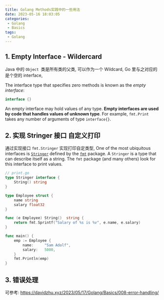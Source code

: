 ```yaml
---
title: Golang Methods实践中的一些用法
date: 2023-05-16 18:03:05
categories:
 - Golang
 - Basics
tags:
 - Golang
---
```


## 1. Empty Interface - Wildercard

Java 中的 `Object `类是所有类的父类, 可以作为一个 Wildcard, Go 里与之对应的是个空的 interface, 

The interface type that specifies zero methods is known as the *empty interface*:

```go
interface {}
```

An empty interface may hold values of any type. **Empty interfaces are used by code that handles values of unknown type**. For example, `fmt.Print` takes any number of arguments of type `interface{}`.

## 2. 实现 Stringer 接口 自定义打印

通过实现接口 `fmt.Stringer` 实现打印自定类型, One of the most ubiquitous interfaces is [`Stringer`](https://go.dev/pkg/fmt/#Stringer) defined by the [`fmt`](https://go.dev/pkg/fmt/) package. A `Stringer` is a type that can describe itself as a string. The `fmt` package (and many others) look for this interface to print values.

```go
// print.go
type Stringer interface {
    String() string
}
```

```go
type Employee struct {
	name string
	salary float32
}

func (e Employee) String()  string {
	return fmt.Sprintf("Salary of %s is %v", e.name, e.salary)
}

func main() {
	emp := Employee {
		name:     "Sam Adolf",
		salary:   5000,
	}
	fmt.Println(emp)
}
```

## 3. 错误处理

可参考: https://davidzhu.xyz/2023/05/17/Golang/Basics/008-error-handling/
